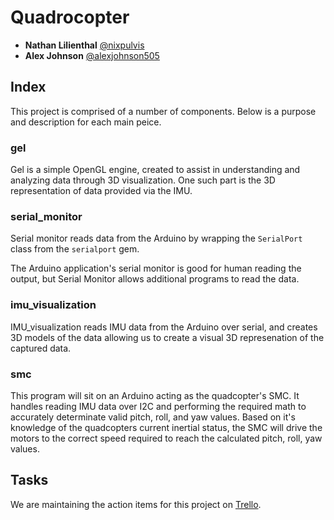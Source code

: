 # Quadrocopter

 * __Nathan Lilienthal__ [@nixpulvis](https://github.com/nixpulvis)
 * __Alex Johnson__ [@alexjohnson505](https://github.com/alexjohnson505)

## Index

This project is comprised of a number of components. Below is a purpose and description for each main peice.

### gel

Gel is a simple OpenGL engine, created to assist in understanding and analyzing data through 3D visualization. One such part is the 3D representation of data provided via the IMU.

### serial_monitor

Serial monitor reads data from the Arduino by wrapping the `SerialPort` class from the `serialport` gem.

The Arduino application's serial monitor is good for human reading the output, but Serial Monitor allows additional programs to read the data.

### imu_visualization

IMU_visualization reads IMU data from the Arduino over serial, and creates 3D models of the data allowing us to create a visual 3D represenation of the captured data.

### smc

This program will sit on an Arduino acting as the quadcopter's SMC. It handles reading IMU data over I2C and performing the required math to accurately determinate valid pitch, roll, and yaw values. Based on it's knowledge of the quadcopters current inertial status, the SMC will drive the motors to the correct speed required to reach the calculated pitch, roll, yaw values.

## Tasks

We are maintaining the action items for this project on [Trello](https://trello.com/b/EygHwZfX).